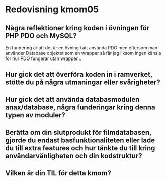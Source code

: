 ---
---
Redovisning kmom05
=========================

## Några reflektioner kring koden i övningen för PHP PDO och MySQL?
En fundering är att det är en övning i att använda PDO men eftersom man använder Database objektet
som en wrapper så får jag liksom ingen känsla för hur PDO fungerar utan wrapper...
## Hur gick det att överföra koden in i ramverket, stötte du på några utmaningar eller svårigheter?
## Hur gick det att använda databasmodulen anax/database, några funderingar kring denna typen av moduler?
## Berätta om din slutprodukt för filmdatabasen, gjorde du endast basfunktionaliteten eller lade du till extra features och hur tänkte du till kring användarvänligheten och din kodstruktur?
## Vilken är din TIL för detta kmom?
